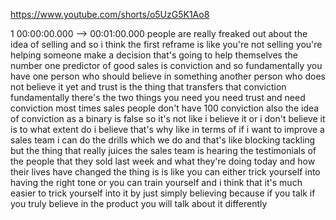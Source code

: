 https://www.youtube.com/shorts/o5UzG5K1Ao8

1 00:00:00.000 --\> 00:01:00.000 people are really freaked out about the
idea of selling and so i think the first reframe is like you're not
selling you're helping someone make a decision that's going to help
themselves the number one predictor of good sales is conviction and so
fundamentally you have one person who should believe in something
another person who does not believe it yet and trust is the thing that
transfers that conviction fundamentally there's the two things you need
you need trust and need conviction most times sales people don't have
100 conviction also the idea of conviction as a binary is false so it's
not like i believe it or i don't believe it is to what extent do i
believe that's why like in terms of if i want to improve a sales team i
can do the drills which we do and that's like blocking tackling but the
thing that really juices the sales team is hearing the testimonials of
the people that they sold last week and what they're doing today and how
their lives have changed the thing is is like you can either trick
yourself into having the right tone or you can train yourself and i
think that it's much easier to trick yourself into it by just simply
believing because if you talk if you truly believe in the product you
will talk about it differently
